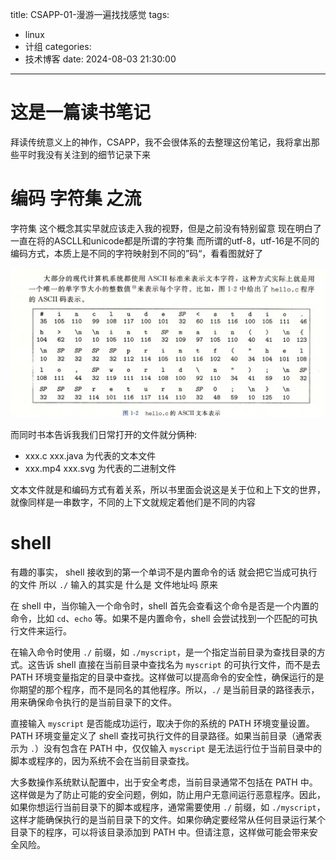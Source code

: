 title: CSAPP-01-漫游一遍找找感觉
tags:
  - linux
  - 计组
categories:
  - 技术博客
date: 2024-08-03 21:30:00
---
# 这是一篇读书笔记
拜读传统意义上的神作，CSAPP，我不会很体系的去整理这份笔记，我将拿出那些平时我没有关注到的细节记录下来
# 编码 字符集 之流
字符集 这个概念其实早就应该走入我的视野，但是之前没有特别留意
现在明白了一直在将的ASCLL和unicode都是所谓的字符集
而所谓的utf-8，utf-16是不同的编码方式，本质上是不同的字符映射到不同的”码“，看看图就好了

![upload successful](/images/pasted-2.png)

而同时书本告诉我我们日常打开的文件就分俩种:
- xxx.c xxx.java 为代表的文本文件
- xxx.mp4 xxx.svg 为代表的二进制文件

文本文件就是和编码方式有着关系，所以书里面会说这是关于位和上下文的世界，就像同样是一串数字，不同的上下文就规定着他们是不同的内容

# shell
有趣的事实， shell 接收到的第一个单词不是内置命令的话 就会把它当成可执行的文件 所以 `./` 输入的其实是 什么是 文件地址吗 原来

在 shell 中，当你输入一个命令时，shell 首先会查看这个命令是否是一个内置的命令，比如 `cd`、`echo` 等。如果不是内置命令，shell 会尝试找到一个匹配的可执行文件来运行。

在输入命令时使用 `./` 前缀，如 `./myscript`，是一个指定当前目录为查找目录的方式。这告诉 shell 直接在当前目录中查找名为 `myscript` 的可执行文件，而不是去 PATH 环境变量指定的目录中查找。这样做可以提高命令的安全性，确保运行的是你期望的那个程序，而不是同名的其他程序。所以，`./` 是当前目录的路径表示，用来确保命令执行的是当前目录下的文件。

直接输入 `myscript` 是否能成功运行，取决于你的系统的 PATH 环境变量设置。PATH 环境变量定义了 shell 查找可执行文件的目录路径。如果当前目录（通常表示为 `.`）没有包含在 PATH 中，仅仅输入 `myscript` 是无法运行位于当前目录中的脚本或程序的，因为系统不会在当前目录查找。

大多数操作系统默认配置中，出于安全考虑，当前目录通常不包括在 PATH 中。这样做是为了防止可能的安全问题，例如，防止用户无意间运行恶意程序。因此，如果你想运行当前目录下的脚本或程序，通常需要使用 `./` 前缀，如 `./myscript`，这样才能确保执行的是当前目录下的文件。如果你确定要经常从任何目录运行某个目录下的程序，可以将该目录添加到 PATH 中。但请注意，这样做可能会带来安全风险。